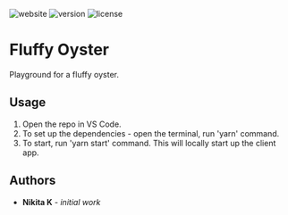 ![website](https://img.shields.io/website?down_message=offline&label=fluffyoyster.cc&up_message=online&url=https%3A%2F%2Ffluffyoyster.cc%2F?style=for-the-badge&logo=javascript)
![version](https://img.shields.io/badge/dynamic/json?color=blueviolet&label=version&query=version&url=https%3A%2F%2Fraw.githubusercontent.com%2Fnkuznetsov%2Fpersonal%2Fmaster%2Fpackage.json?style=for-the-badge&logo=react)
![license](https://img.shields.io/github/license/mashape/apistatus.svg?style=for-the-badge&logo=npm)

# Fluffy Oyster

Playground for a fluffy oyster.

## Usage

1. Open the repo in VS Code.
2. To set up the dependencies - open the terminal, run 'yarn' command.
3. To start, run 'yarn start' command. This will locally start up the client app.

## Authors

- **Nikita K** - _initial work_
